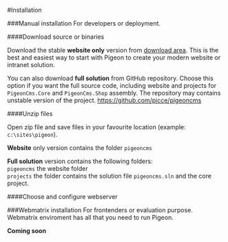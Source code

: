 #Installation

###Manual installation
For developers or deployment.

####Download source or binaries

Download the stable **website only** version from [download area](www.pigeoncms.com). 
This is the best and easiest way to start with Pigeon to create your modern website or intranet solution.

You can also download **full solution** from GitHub repository.
Choose this option if you want the full source code, including website and projects for `PigeonCms.Core` and `PigeonCms.Shop` assembly.
The repository may contains unstable version of the project.
https://github.com/picce/pigeoncms

####Unzip files

Open zip file and save files in your favourite location (example: `c:\sites\pigeon`).

**Website** only version contains the folder `pigeoncms`

**Full solution** version contains the following folders:  
`pigeoncms` the website folder  
`projects` the folder contains the solution file `pigeoncms.sln` and the core project.

####Choose and configure webserver



###Webmatrix installation
For frontenders or evaluation purpose.
Webmatrix enviroment has all that you need to run Pigeon.

**Coming soon**

